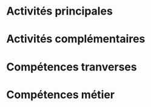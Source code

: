 <!-- TITLE: Fiche de poste : Administrateur réseau -->
<!-- SUBTITLE: L'administrateur réseau est responsable de la bonne installation, du bon fonctionnement, de la qualité et de la disponibilité des infrastructures réseau. 
Il effectue le support matériel quotiennement.
Autres appellations : 
* Administrateur d'infrastructure
* Administrateur système
-->

# Activités principales

# Activités complémentaires

# Compétences tranverses

# Compétences métier